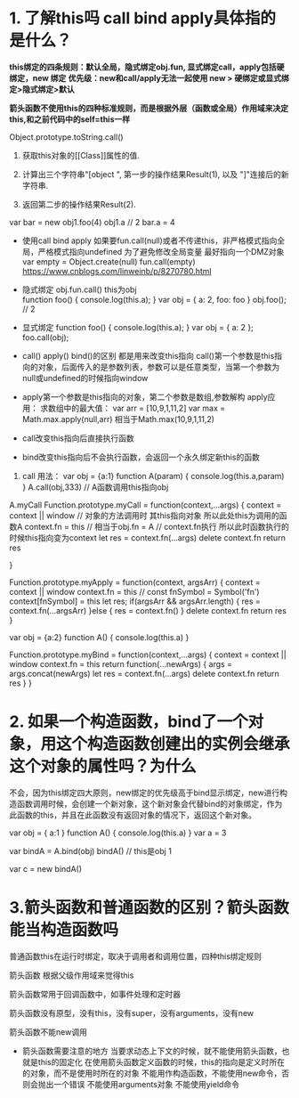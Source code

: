 # 1. 了解this吗 call bind apply具体指的是什么？

**this绑定的四条规则：默认全局，隐式绑定obj.fun, 显式绑定call，apply包括硬绑定，new 绑定**
**优先级：new和call/apply无法一起使用 new > 硬绑定或显式绑定>隐式绑定>默认**

**箭头函数不使用this的四种标准规则，而是根据外层（函数或全局）作用域来决定this,和之前代码中的self=this一样**

Object.prototype.toString.call()
1. 获取this对象的[[Class]]属性的值.

2. 计算出三个字符串"[object ", 第一步的操作结果Result(1), 以及 "]"连接后的新字符串.

3. 返回第二步的操作结果Result(2).



var bar = new obj1.foo(4) 
obj1.a // 2
bar.a = 4

- 使用call bind apply 如果要fun.call(null)或者不传递this，非严格模式指向全局，严格模式指向undefined
为了避免修改全局变量 最好指向一个DMZ对象
var empty = Object.create(null)
fun.call(empty)
https://www.cnblogs.com/linweinb/p/8270780.html

- 隐式绑定
obj.fun.call() this为obj  
function foo() { 
    console.log(this.a); 
}
var obj = { 
    a: 2,
    foo: foo
}
obj.foo(); // 2

- 显式绑定
function foo() { 
    console.log(this.a); 
}
var obj = { a: 2 };
foo.call(obj);

- call() apply() bind()的区别
都是用来改变this指向
call()第一个参数是this指向的对象，后面传入的是参数列表，参数可以是任意类型，当第一个参数为null或undefined的时候指向window

- apply第一个参数是this指向的对象，第二个参数是数组,参数解构
apply应用：
求数组中的最大值：
var arr = [10,9,1,11,2]
var max = Math.max.apply(null,arr) 相当于Math.max(10,9,1,11,2)

- call改变this指向后直接执行函数

- bind改变this指向后不会执行函数，会返回一个永久绑定新this的函数

1. call 
用法：
var obj = {a:1}
function A(param) {
    console.log(this.a,param)
}
A.call(obj,333) // A函数调用this指向obj

A.myCall
Function.prototype.myCall = function(context,...args) {
    context = context || window
    // 对象的方法调用时 其this指向对象 所以此处this为调用的函数A
    context.fn = this // 相当于obj.fn = A
    // context.fn执行 所以此时函数执行的时候this指向变为context
    let res = context.fn(...args)
    delete context.fn
    return res

}

Function.prototype.myApply = function(context, argsArr) {
    context = context || window
    context.fn = this // const fnSymbol = Symbol('fn') context[fnSymbol] = this
    let res;
    if(argsArr && argsArr.length) {
        res = context.fn(...argsArr)
    }else {
         res = context.fn()
    }
    delete context.fn
    return res
}


var obj = {a:2}
function A() {
    console.log(this.a)
}


Function.prototype.myBind = function(context,...args) {
   context = context || window
   context.fn = this
   return function(...newArgs) {
       args = args.concat(newArgs)
       let res = context.fn(...args)
       delete context.fn
       return res
   }
}


# 2. 如果一个构造函数，bind了一个对象，用这个构造函数创建出的实例会继承这个对象的属性吗？为什么
不会，因为this绑定四大原则，new绑定的优先级高于bind显示绑定，new进行构造函数调用时候，会创建一个新对象，这个新对象会代替bind的对象绑定，作为此函数的this，并且在此函数没有返回对象的情况下，返回这个新对象。

var obj  = {
    a:1
}
function A() {
    console.log(this.a)
}
var a = 3

var bindA = A.bind(obj)
bindA() // this是obj 1

var c = new bindA()


# 3.箭头函数和普通函数的区别？箭头函数能当构造函数吗

普通函数this在运行时绑定，取决于调用者和调用位置，四种this绑定规则

箭头函数 根据父级作用域来觉得this

箭头函数常用于回调函数中，如事件处理和定时器

箭头函数没有原型，没有this，没有super，没有arguments，没有new

箭头函数不能new调用

- 箭头函数需要注意的地方
当要求动态上下文的时候，就不能使用箭头函数，也就是this的固定化
在使用箭头函数定义函数的时候，this的指向是定义时所在的对象，而不是使用时所在的对象
不能用作构造函数，不能使用new命令，否则会抛出一个错误
不能使用arguments对象
不能使用yield命令